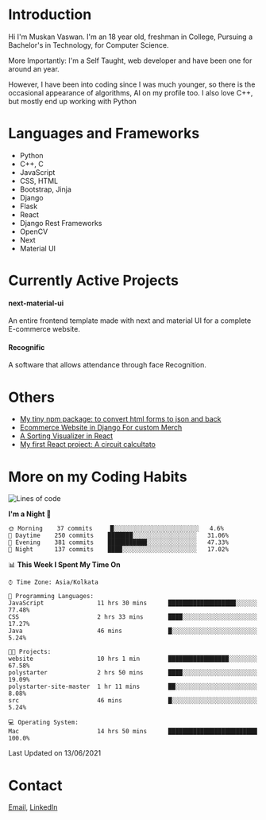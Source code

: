 <!-- - I’m currently working on:
&nbsp;&nbsp;&nbsp;&nbsp;&nbsp;&nbsp; *Circuits*[https://muskanvaswan.github.io/circuits] which, as the name suggests,  is a calculator for solving circuits with ease. This is my first React project
#### I’m currently learning : 
&nbsp;&nbsp;&nbsp;&nbsp;&nbsp;&nbsp; React.js
#### Ask me about:
&nbsp;&nbsp;&nbsp;&nbsp;&nbsp;&nbsp; Anything
#### How to reach me:
&nbsp;&nbsp;&nbsp;&nbsp;&nbsp;&nbsp; Email[mailto:muskanvaswan@gmail.com] LinkedIn[https://www.linkedin.com/in/muskan-vaswan?lipi=urn%3Ali%3Apage%3Ad_flagship3_profile_view_base_contact_details%3B%2FQpdlv5fQ12Ru4DkW2TysA%3D%3D]
#### Pronouns:
&nbsp;&nbsp;&nbsp;&nbsp;&nbsp;&nbsp; Her -->

# Introduction
Hi I'm Muskan Vaswan.
I'm an 18 year old,
freshman in College,
Pursuing a Bachelor's in Technology, for Computer Science.

More Importantly: I'm a Self Taught, web developer and have been one for around an year.

However, I have been into coding since I was much younger, so there is the occasional appearance of algorithms, AI on my profile too. I also love C++, but mostly end up working with Python


# Languages and Frameworks

- Python
- C++, C
- JavaScript
- CSS, HTML 
- Bootstrap, Jinja
- Django
- Flask
- React 
- Django Rest Frameworks
- OpenCV
- Next
- Material UI

# Currently Active Projects

#### next-material-ui
An entire frontend template made with next and material UI for a complete E-commerce website.

#### Recognific
A software that allows attendance through face Recognition.

# Others
- [My tiny npm package: to convert html forms to json and back](https://www.npmjs.com/package/forms-dynamically)
- [Ecommerce Website in Django For custom Merch](https://merch-commerce.herokuapp.com/)
- [A Sorting Visualizer in React](https://muskanvaswan.github.io/SortingVisualizer/)
- [My first React project: A circuit calcultato](https://muskanvaswan.github.io/circuits)

# More on my Coding Habits

<!--START_SECTION:waka-->
![Lines of code](https://img.shields.io/badge/From%20Hello%20World%20I%27ve%20Written-178387%20lines%20of%20code-blue)

**I'm a Night 🦉** 

```text
🌞 Morning    37 commits     █░░░░░░░░░░░░░░░░░░░░░░░░   4.6% 
🌆 Daytime    250 commits    ███████░░░░░░░░░░░░░░░░░░   31.06% 
🌃 Evening    381 commits    ███████████░░░░░░░░░░░░░░   47.33% 
🌙 Night      137 commits    ████░░░░░░░░░░░░░░░░░░░░░   17.02%

```


📊 **This Week I Spent My Time On** 

```text
⌚︎ Time Zone: Asia/Kolkata

💬 Programming Languages: 
JavaScript               11 hrs 30 mins      ███████████████████░░░░░░   77.48% 
CSS                      2 hrs 33 mins       ████░░░░░░░░░░░░░░░░░░░░░   17.27% 
Java                     46 mins             █░░░░░░░░░░░░░░░░░░░░░░░░   5.24%

🐱‍💻 Projects: 
website                  10 hrs 1 min        █████████████████░░░░░░░░   67.58% 
polystarter              2 hrs 50 mins       ████░░░░░░░░░░░░░░░░░░░░░   19.09% 
polystarter-site-master  1 hr 11 mins        ██░░░░░░░░░░░░░░░░░░░░░░░   8.08% 
src                      46 mins             █░░░░░░░░░░░░░░░░░░░░░░░░   5.24%

💻 Operating System: 
Mac                      14 hrs 50 mins      █████████████████████████   100.0%

```


 Last Updated on 13/06/2021
<!--END_SECTION:waka-->

# Contact

[Email](mailto:muskanvaswan@gmail.com), [LinkedIn](https://www.linkedin.com/in/muskan-vaswan?lipi=urn%3Ali%3Apage%3Ad_flagship3_profile_view_base_contact_details%3B%2FQpdlv5fQ12Ru4DkW2TysA%3D%3D)




